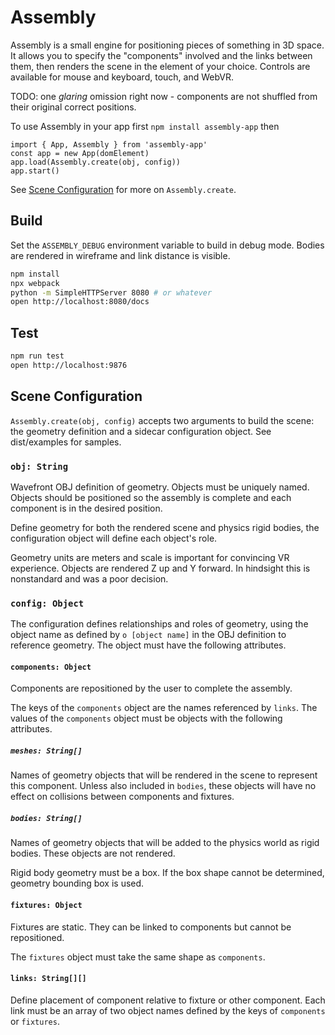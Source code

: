 # Assembly

Assembly is a small engine for positioning pieces of something in 3D space. It
allows you to specify the "components" involved and the links between them, then
renders the scene in the element of your choice. Controls are available for
mouse and keyboard, touch, and WebVR.

TODO: one *glaring* omission right now - components are not shuffled from their
original correct positions.

To use Assembly in your app first `npm install assembly-app` then

```
import { App, Assembly } from 'assembly-app'
const app = new App(domElement)
app.load(Assembly.create(obj, config))
app.start()
```

See [Scene Configuration](#scene-configuration) for more on `Assembly.create`.

## Build

Set the `ASSEMBLY_DEBUG` environment variable to build in debug mode. Bodies are
rendered in wireframe and link distance is visible.

```sh
npm install
npx webpack
python -m SimpleHTTPServer 8080 # or whatever
open http://localhost:8080/docs
```

## Test

```sh
npm run test
open http://localhost:9876
```

## Scene Configuration

`Assembly.create(obj, config)` accepts two arguments to build the scene: the
geometry definition and a sidecar configuration object. See dist/examples for
samples.

### `obj: String`

Wavefront OBJ definition of geometry. Objects must be uniquely named. Objects
should be positioned so the assembly is complete and each component is in the
desired position.

Define geometry for both the rendered scene and physics rigid bodies, the
configuration object will define each object's role.

Geometry units are meters and scale is important for convincing VR experience.
Objects are rendered Z up and Y forward. In hindsight this is nonstandard and
was a poor decision.

### `config: Object`

The configuration defines relationships and roles of geometry, using the object
name as defined by `o [object name]` in the OBJ definition to reference
geometry. The object must have the following attributes.

#### `components: Object`

Components are repositioned by the user to complete the assembly.

The keys of the `components` object are the names referenced by `links`. The
values of the `components` object must be objects with the following attributes.

##### `meshes: String[]`

Names of geometry objects that will be rendered in the scene to represent this
component. Unless also included in `bodies`, these objects will have no effect
on collisions between components and fixtures.

##### `bodies: String[]`

Names of geometry objects that will be added to the physics world as rigid
bodies. These objects are not rendered.

Rigid body geometry must be a box. If the box shape cannot be determined,
geometry bounding box is used.

#### `fixtures: Object`

Fixtures are static. They can be linked to components but cannot be
repositioned.

The `fixtures` object must take the same shape as `components`.

#### `links: String[][]`

Define placement of component relative to fixture or other component. Each link
must be an array of two object names defined by the keys of `components` or
`fixtures`.
